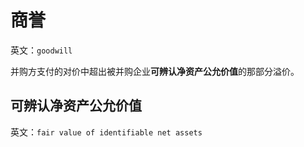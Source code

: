 # 商誉

英文：`goodwill`

并购方支付的对价中超出被并购企业**可辨认净资产公允价值**的那部分溢价。

## 可辨认净资产公允价值

英文：`fair value of identifiable net assets`

